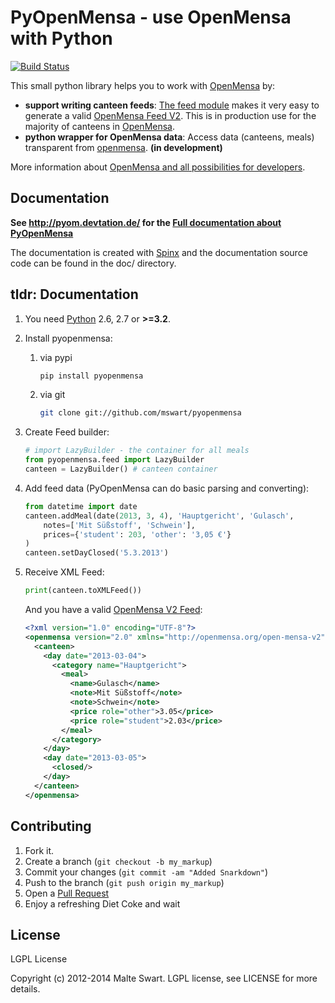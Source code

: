 # PyOpenMensa - use OpenMensa with Python

[![Build Status](https://travis-ci.org/mswart/pyopenmensa.png?branch=master)](https://travis-ci.org/mswart/pyopenmensa)

This small python library helps you to work with [OpenMensa][om] by:

* **support writing canteen feeds**: [The feed module](#generating-openmensa-feeds) makes it very easy to generate a valid [OpenMensa Feed V2][feed_v2]. This is in production use for the majority of canteens in [OpenMensa][om].
* **python wrapper for OpenMensa data**: Access data (canteens, meals) transparent from [openmensa][om]. **(in development)**

More information about [OpenMensa and all possibilities for developers][om-doc].


## Documentation

**See http://pyom.devtation.de/ for the [Full documentation about PyOpenMensa][pyom-doc]**

The documentation is created with [Spinx][sphinx] and the documentation source code can be found in the doc/ directory.

## tldr: Documentation

1.   You need [Python][python] 2.6, 2.7 or **>=3.2**.
2.   Install pyopenmensa:

     1. via pypi

        ```bash
        pip install pyopenmensa
        ```

     2. via git

         ```bash
         git clone git://github.com/mswart/pyopenmensa
         ```

3.   Create Feed builder:

     ```python
     # import LazyBuilder - the container for all meals
     from pyopenmensa.feed import LazyBuilder
     canteen = LazyBuilder() # canteen container
     ```

4.   Add feed data (PyOpenMensa can do basic parsing and converting):

     ```python
     from datetime import date
     canteen.addMeal(date(2013, 3, 4), 'Hauptgericht', 'Gulasch',
         notes=['Mit Süßstoff', 'Schwein'],
         prices={'student': 203, 'other': '3,05 €'}
     )
     canteen.setDayClosed('5.3.2013')
     ```

5.   Receive XML Feed:

     ```python
     print(canteen.toXMLFeed())
     ```

     And you have a valid [OpenMensa V2 Feed][feed_v2]:

     ```xml
     <?xml version="1.0" encoding="UTF-8"?>
     <openmensa version="2.0" xmlns="http://openmensa.org/open-mensa-v2"  xmlns:xsi="http://www.w3.org/2001/XMLSchema-instance" xsi:schemaLocation="http://openmensa.org/open-mensa-v2 http://openmensa.org/open-mensa-v2.xsd">
       <canteen>
         <day date="2013-03-04">
           <category name="Hauptgericht">
             <meal>
               <name>Gulasch</name>
               <note>Mit Süßstoff</note>
               <note>Schwein</note>
               <price role="other">3.05</price>
               <price role="student">2.03</price>
             </meal>
           </category>
         </day>
         <day date="2013-03-05">
           <closed/>
         </day>
       </canteen>
     </openmensa>
     ```


## Contributing

1. Fork it.
2. Create a branch (`git checkout -b my_markup`)
3. Commit your changes (`git commit -am "Added Snarkdown"`)
4. Push to the branch (`git push origin my_markup`)
5. Open a [Pull Request][PR]
6. Enjoy a refreshing Diet Coke and wait


## License

LGPL License

Copyright (c) 2012-2014 Malte Swart. LGPL license, see LICENSE for more details.


[om]: http://openmensa.org/
[om-doc]:  http://doc.openmensa.org/
[pyom-doc]: http://pyom.devtation.de/
[feed_v2]: http://doc.openmensa.org/feed/v2/
[sphinx]: http://sphinx-doc.org/
[python]: http://www.python.org/
[PR]: https://github.com/mswart/pyopenmensa/pulls
